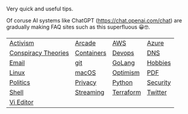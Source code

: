 Very quick and useful tips.

Of coruse AI systems like ChatGPT (<https://chat.openai.com/chat>) are gradually making FAQ sites such as this superfluous 😀🤓.

<body> <h4> <table>

<tr>
<td> <a href="activism/">Activism</a> </td>
<td> <a href="arcade/">Arcade</a> </td>
<td> <a href="aws/">AWS</a> </td>
<td> <a href="azure/">Azure</a> </td>
</tr>

<tr>
<td> <a href="conspiracies/">Conspiracy Theories</a> </td>
<td> <a href="containers">Containers</a> </td>
<td> <a href="devops">Devops</a> </td>
<td> <a href="dns">DNS</a> </td>
</tr>

<tr>
<td> <a href="email">Email</a> </td>
<td> <a href="git">git</a> </td>
<td> <a href="golang">GoLang</a> </td>
<td> <a href="hobbies/">Hobbies</a> </td>
</tr>

<tr>
<td> <a href="linux/">Linux</a> </td>
<td> <a href="macos/">macOS</a> </td>
<td> <a href="optimism/">Optimism</a> </td>
<td> <a href="pdf/">PDF</a> </td>
</tr>

<tr>
<td> <a href="politics/">Politics</a> </td>
<td> <a href="privacy/">Privacy</a> </td>
<td> <a href="python/">Python</a> </td>
<td> <a href="security/">Security</a> </td>
</tr>

<tr>
<td> <a href="shell/">Shell</a> </td>
<td> <a href="streaming/">Streaming</a> </td>
<td> <a href="terraform/">Terraform</a> </td>
<td> <a href="twitter/">Twitter</a> </td>
</tr>

<tr>
<td> <a href="vi/">Vi Editor</a> </td>
<td> </td>
<td> </td>
<td> </td>
</tr>

</table> </h4> </body>
